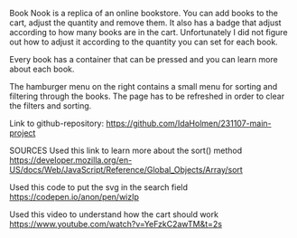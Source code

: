 Book Nook is a replica of an online bookstore. You can add books to the cart, adjust the quantity and remove them.
It also has a badge that adjust according to how many books are in the cart. Unfortunately I did not figure out how to adjust it according to the quantity you can set for each book.

Every book has a container that can be pressed and you can learn more about each book. 

The hamburger menu on the right contains a small menu for sorting and filtering through the books. The page has to be refreshed in order to clear the filters and sorting. 

Link to github-repository:
https://github.com/IdaHolmen/231107-main-project


SOURCES
Used this link to learn more about the sort() method
https://developer.mozilla.org/en-US/docs/Web/JavaScript/Reference/Global_Objects/Array/sort

Used this code to put the svg in the search field
https://codepen.io/anon/pen/wizIp

Used this video to understand how the cart should work
https://www.youtube.com/watch?v=YeFzkC2awTM&t=2s